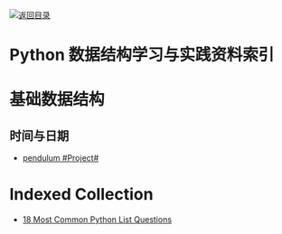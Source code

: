 [![返回目录](https://parg.co/UGo)](https://parg.co/b4z)

# Python 数据结构学习与实践资料索引


# 基础数据结构


## 时间与日期

- [pendulum #Project# ](https://github.com/sdispater/pendulum)
 

# Indexed Collection

- [18 Most Common Python List Questions](https://www.datacamp.com/community/tutorials/18-most-common-python-list-questions-learn-python#gs.gZLIerk)
